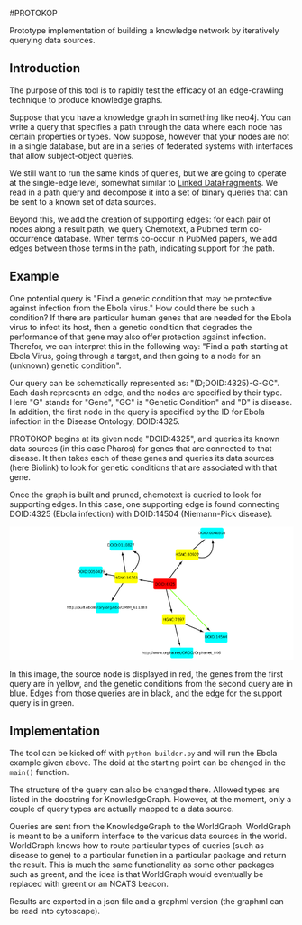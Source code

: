 #PROTOKOP

Prototype implementation of building a knowledge network by iteratively querying data sources.

## Introduction

The purpose of this tool is to rapidly test the efficacy of an edge-crawling technique to produce knowledge graphs.

Suppose that you have a knowledge graph in something like neo4j.  You can write a query that specifies a path through the data where each node has certain properties or types.  Now suppose, however that your nodes are not in a single database, but are in a series of federated systems with interfaces that allow subject-object queries.

We still want to run the same kinds of queries, but we are going to operate at the single-edge level,
somewhat similar to [Linked DataFragments](http://linkeddatafragments.org/concept/).   We read in a path query and
decompose it into a set of binary queries that can be sent to a known set of data sources.

Beyond this, we add the creation of supporting edges: for each pair of nodes along a result path, we query Chemotext, a Pubmed term co-occurrence database.  When terms co-occur in PubMed papers, we add edges between those terms in the path, indicating support for the path.

## Example

One potential query is "Find a genetic condition that may be protective against infection from the Ebola virus."   How could there be such a condition?  If there are particular human genes that are needed for the Ebola virus to infect its host, then a genetic condition that degrades the performance of that gene may also offer protection against infection.  Therefor, we can interpret this in the following way:  "Find a path starting at Ebola Virus, going through a target, and then going to a node for an (unknown) genetic condition".

Our query can be schematically represented as: "(D;DOID:4325)-G-GC".  Each dash represents an edge, and the nodes are specified by their type. Here "G" stands for "Gene", "GC" is "Genetic Condition" and "D" is disease.  In addition, the first node in the query is specified by the ID for Ebola infection in the Disease Ontology, DOID:4325.

PROTOKOP begins at its given node "DOID:4325", and queries its known data sources (in this case Pharos) for genes that are connected to that disease.  It then takes each of these genes and queries its data sources (here Biolink) to look for genetic conditions that are associated with that gene.

Once the graph is built and pruned, chemotext is queried to look for supporting edges.  In this case, one supporting edge is found connecting DOID:4325 (Ebola infection) with DOID:14504 (Niemann-Pick disease). 

![Example network](example1.png)

In this image, the source node is displayed in red, the genes from the first query are in yellow, and the genetic conditions from the second query are in blue.  Edges from those queries are in black, and the edge for the support query is in green.

## Implementation

The tool can be kicked off with `python builder.py` and will run the Ebola example given above.  The doid at the starting point can be changed in the `main()` function.  

The structure of the query can also be changed there.  Allowed types are listed in the docstring for KnowledgeGraph.  However, at the moment, only a couple of query types are actually mapped to a data source.

Queries are sent from the KnowledgeGraph to the WorldGraph.  WorldGraph is meant to be a uniform interface to the various data sources in the world.   WorldGraph knows how to route particular types of queries (such as disease to gene) to a particular function in a particular package and return the result.   This is much the same functionality as some other packages such as greent, and the idea is that WorldGraph would eventually be replaced with greent or an NCATS beacon.

Results are exported in a json file and a graphml version (the graphml can be read into cytoscape).
